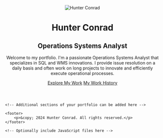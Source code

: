 <html lang="en">
<head>
    <meta charset="UTF-8">
    <meta name="viewport" content="width=device-width, initial-scale=1.0">
    <title>Hunter Conrad - Portfolio</title>
    <!-- Link your CSS file here if you have one -->
    <link rel="stylesheet" href="styles.css">
</head>
<body>
    <header class="hero-section">
        <div class="container">
            <div class="hero-content">
                <img src="profile.jpg" alt="Hunter Conrad" class="profile-photo">
                <h1>Hunter Conrad</h1>
                <h2>Operations Systems Analyst</h2>
                <p>Welcome to my portfolio. I'm a passionate Operations Systems Analyst that specializes in SQL and WMS innovations. I provide issue resolution on a daily basis and often work on long projects to innovate and efficiently execute operational processes.</p>
                <div class="button-container">
                    <a href="#projects" class="cta-button">Explore My Work</a>
                    <a href="Work-History" class="cta-button">My Work History</a>
                </div>
            </div>
        </div>
    </header>

    <!-- Additional sections of your portfolio can be added here -->

    <footer>
        <p>&copy; 2024 Hunter Conrad. All rights reserved.</p>
    </footer>

    <!-- Optionally include JavaScript files here -->
</body>
</html>
